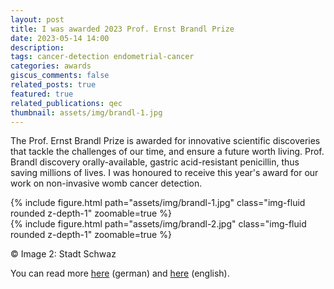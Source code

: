 ```yaml
---
layout: post
title: I was awarded 2023 Prof. Ernst Brandl Prize
date: 2023-05-14 14:00
description: 
tags: cancer-detection endometrial-cancer
categories: awards
giscus_comments: false
related_posts: true
featured: true
related_publications: qec
thumbnail: assets/img/brandl-1.jpg
---
```


The Prof. Ernst Brandl Prize is awarded for innovative scientific discoveries that tackle the challenges of our time, and ensure a future worth living. Prof. Brandl discovery orally-available, gastric acid-resistant penicillin, thus saving millions of lives. I was honoured to receive this year's award for our work on non-invasive womb cancer detection.

<div class="row mt-3">
    <div class="col-sm mt-3 mt-md-0">
        {% include figure.html path="assets/img/brandl-1.jpg" class="img-fluid rounded z-depth-1" zoomable=true %}
    </div>
    <div class="col-sm mt-3 mt-md-0">
        {% include figure.html path="assets/img/brandl-2.jpg" class="img-fluid rounded z-depth-1" zoomable=true %}
    </div>
</div>

© Image 2: Stadt Schwaz

You can read more [here](https://www.uibk.ac.at/de/newsroom/2023/chiara-herzog-mit-ernst-brandl-preis-ausgezeichnet/) (german) and [here](https://www.linkedin.com/pulse/chiara-herzog-honored-ernst-brandl-award-wid-easy-test-peter-kayatz%3FtrackingId=cgSJjZ5PQYCFQzmK5a%252FB8w%253D%253D/?trackingId=cgSJjZ5PQYCFQzmK5a%2FB8w%3D%3D) (english). 